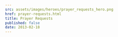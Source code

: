 ```yaml
---
src: assets/images/heroes/prayer_requests_hero.png
href: prayer-requests.html
title: Prayer Requests
published: false
date: 2013-02-18
---
```

